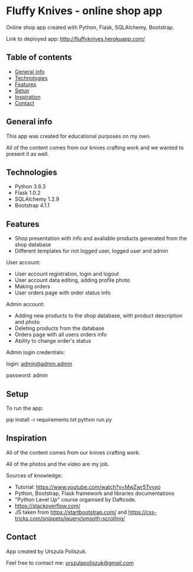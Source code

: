# Fluffy Knives - online shop app
Online shop app created with Python, Flask, SQLAlchemy, Bootstrap.

Link to deployed app: http://fluffyknives.herokuapp.com/

## Table of contents
* [General info](#general-info)
* [Technologies](#technologies)
* [Features](#features)
* [Setup](#setup)
* [Inspiration](#inspiration)
* [Contact](#contact)

## General info
This app was created for educational purposes on my own.

All of the content comes from our knives crafting work and we wanted to present it as well.

## Technologies
* Python 3.6.3
* Flask 1.0.2
* SQLAlchemy 1.2.9
* Bootstrap 4.1.1

## Features
* Shop presentation with info and avaliable products generated from the shop database
* Different templates for not logged user, logged user and admin

User account:
* User account registration, login and logout
* User account data editing, adding profile photo
* Making orders
* User orders page with order status info

Admin account:
* Adding new products to the shop database, with product description and photo
* Deleting products from the database
* Orders page with all users orders info
* Ability to change order's status

Admin login credentials:

login: admin@admin.admin

password: admin

## Setup
To run the app:

pip install -r requirements.txt
python run.py

## Inspiration
All of the content comes from our knives crafting work. 

All of the photos and the video are my job.

Sources of knowledge:
* Tutorial: https://www.youtube.com/watch?v=MwZwr5Tvyxo
* Python, Bootstrap, Flask framework and libraries documentations
* "Python Level Up" course organised by Daftcode.
* https://stackoverflow.com/
* JS taken from https://startbootstrap.com/ and https://css-tricks.com/snippets/jquery/smooth-scrolling/

## Contact
App created by Urszula Poliszuk.

Feel free to contact me: urszulapoliszuk@gmail.com

